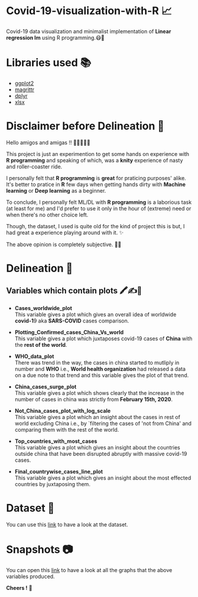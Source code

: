 # Covid-19-visualization-with-R 📈

Covid-19 data visualization and minimalist implementation of **Linear regression lm** using R programming.😷👀

# Libraries used ​📚

- [ggplot2](https://github.com/tidyverse/ggplot2)
- [magrittr](https://github.com/tidyverse/magrittr)
- [dplyr](https://dplyr.tidyverse.org//)
- [xlsx](https://cran.r-project.org/web/packages/xlsx/index.html)

# Disclaimer before Delineation 🔔

Hello amigos and amigas !! 🧑🏻‍🤝‍🧑🏻

This project is just an experimention to get some hands on experience with **R programming** and speaking of which, was a **knity** experience of nasty and roller-coaster ride.

I personally felt that **R programming** is **great** for praticing purposes' alike. It's better to pratice in **R** few days when getting hands dirty with **Machine learning** or **Deep learning** as a beginner.

To conclude, I personally felt ML/DL with **R programming** is a laborious task (at least for me) and I'd prefer to use it only in the hour of (extreme) need or when there's no other choice left.

Though, the dataset, I used is quite old for the kind of project this is but, I had great a experience playing around with it. ✨

The above opinion is completely subjective. 🙌🏻

# Delineation 🧮

## Variables which contain plots 🖍✍📐

- **Cases_worldwide_plot** <br>
  This variable gives a plot which gives an overall idea of worldwide **covid-1**9 aka **SARS-COVID** cases comparison.

- **Plotting_Confirmed_cases_China_Vs_world** <br>
  This variable gives a plot which juxtaposes covid-19 cases of **China** with the **rest of the world**.

- **WHO_data_plot** <br>
  There was trend in the way, the cases in china started to mutliply in number and **WHO** i.e., **World health organization** had released a data on a due note to that trend and this variable gives the plot of that trend.

- **China_cases_surge_plot** <br>
  This variable gives a plot which shows clearly that the increase in the number of cases in china was strictly from **February 15th, 2020**.

- **Not_China_cases_plot_with_log_scale** <br>
  This variable gives a plot which an insight about the cases in rest of world excluding China i.e., by `filtering the cases of 'not from China' and comparing them with the rest of the world.

- **Top_countries_with_most_cases** <br>
  This variable gives a plot which gives an insight about the countries outside china that have been disrupted abruptly with massive covid-19 cases.

- **Final_countrywise_cases_line_plot** <br>
  This variable gives a plot which gives an insight about the most effected countries by juxtaposing them.

# Dataset 💾

You can use this [link](./Data) to have a look at the dataset.

# Snapshots 📷

You can open this [link](./Snapshots) to have a look at all the graphs that the above variables produced.

**Cheers !** 🥂
